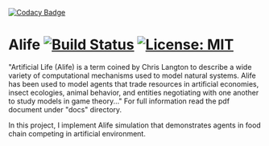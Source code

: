 [![Codacy Badge](https://api.codacy.com/project/badge/Grade/015f1ca8ff054715a0a8fadfd4c5f545)](https://app.codacy.com/app/kabylkas/alife?utm_source=github.com&utm_medium=referral&utm_content=kabylkas/alife&utm_campaign=Badge_Grade_Dashboard)
# Alife [![Build Status](https://travis-ci.com/kabylkas/alife.svg?branch=master)](https://travis-ci.com/kabylkas/alife) [![License: MIT](https://img.shields.io/badge/License-MIT-yellow.svg)](https://opensource.org/licenses/MIT)

"Artificial Life (Alife) is a term coined by Chris Langton to describe a wide variety of computational mechanisms used to model natural systems. Alife has been used to model agents that trade resources in artificial economies, insect ecologies, animal behavior, and entities negotiating with one another to study models in game theory..."
For full information read the pdf document under "docs" directory.

In this project, I implement Alife simulation that demonstrates agents in food chain competing in artificial environment.
